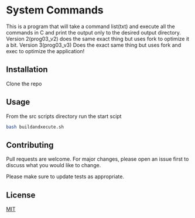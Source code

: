 
# System Commands

This is a program that will take a command list(txt) and execute all the commands in C and print the output only to the desired output directory. Version 2(prog03_v2) does the same exact thing but uses fork to optimize it a bit. Version 3(prog03_v3) Does the exact same thing but uses fork and exec to optimize the application!

## Installation

Clone the repo


## Usage
From the src scripts directory run the start scipt
```bash
bash buildandxecute.sh
```

## Contributing
Pull requests are welcome. For major changes, please open an issue first to discuss what you would like to change.

Please make sure to update tests as appropriate.

## License
[MIT](https://choosealicense.com/licenses/mit/)
